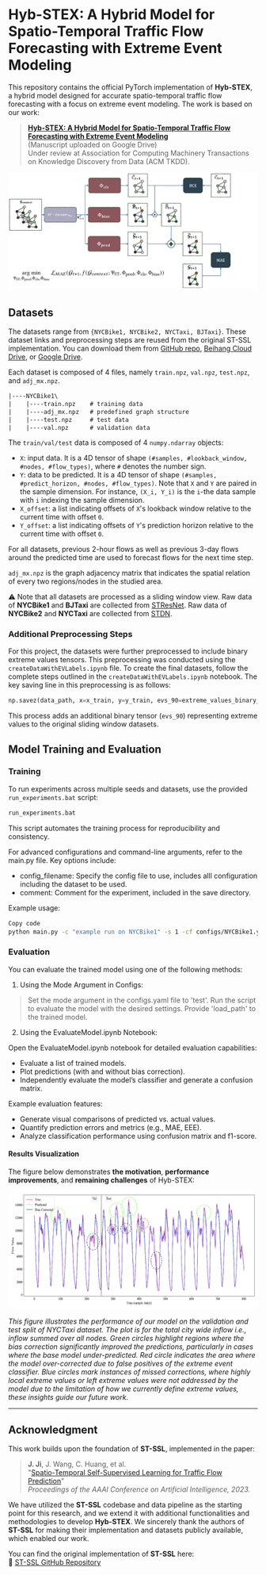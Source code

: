 # **Hyb-STEX: A Hybrid Model for Spatio-Temporal Traffic Flow Forecasting with Extreme Event Modeling**

This repository contains the official PyTorch implementation of **Hyb-STEX**, a hybrid model designed for accurate spatio-temporal traffic flow forecasting with a focus on extreme event modeling. The work is based on our work:

> **[Hyb-STEX: A Hybrid Model for Spatio-Temporal Traffic Flow Forecasting with Extreme Event Modeling](<https://drive.google.com/file/d/17r1Dv8AVi2Ztdl5DECMqtFV_PDsMwNhm/view?usp=sharing>)**  
> (Manuscript uploaded on Google Drive)  
> Under review at Association for Computing Machinery Transactions on Knowledge Discovery from Data (ACM TKDD).

![framework](assets/Hyb-STEX_Architecture.png)

## Datasets

The datasets range from `{NYCBike1, NYCBike2, NYCTaxi, BJTaxi}`. These dataset links and preprocessing steps are reused from the original ST-SSL implementation. You can download them from [GitHub repo](https://github.com/Echo-Ji/ST-SSL_Dataset), [Beihang Cloud Drive](https://bhpan.buaa.edu.cn/link/AAF30DD8F4A2D942F7A4992959335C2780), or [Google Drive](https://drive.google.com/file/d/1n0y6X8pWNVwHxtFUuY8WsTYZHwBe9GeS/view?usp=sharing).

Each dataset is composed of 4 files, namely `train.npz`, `val.npz`, `test.npz`, and `adj_mx.npz`.

```
|----NYCBike1\
|    |----train.npz    # training data
|    |----adj_mx.npz   # predefined graph structure
|    |----test.npz     # test data
|    |----val.npz      # validation data
```

The `train/val/test` data is composed of 4 `numpy.ndarray` objects:

* `X`: input data. It is a 4D tensor of shape `(#samples, #lookback_window, #nodes, #flow_types)`, where `#` denotes the number sign. 
* `Y`: data to be predicted. It is a 4D tensor of shape `(#samples, #predict_horizon, #nodes, #flow_types)`. Note that `X` and `Y` are paired in the sample dimension. For instance, `(X_i, Y_i)` is the `i`-the data sample with `i` indexing the sample dimension.
* `X_offset`: a list indicating offsets of `X`'s lookback window relative to the current time with offset `0`.  
* `Y_offset`: a list indicating offsets of `Y`'s prediction horizon relative to the current time with offset `0`.

For all datasets, previous 2-hour flows as well as previous 3-day flows around the predicted time are used to forecast flows for the next time step.

`adj_mx.npz` is the graph adjacency matrix that indicates the spatial relation of every two regions/nodes in the studied area. 

⚠️ Note that all datasets are processed as a sliding window view. Raw data of **NYCBike1** and **BJTaxi** are collected from [STResNet](https://ojs.aaai.org/index.php/AAAI/article/view/10735). Raw data of **NYCBike2** and **NYCTaxi** are collected from [STDN](https://ojs.aaai.org/index.php/AAAI/article/view/4511).

### Additional Preprocessing Steps

For this project, the datasets were further preprocessed to include binary extreme values tensors. This preprocessing was conducted using the `createDataWithEVLabels.ipynb` file. To create the final datasets, follow the complete steps outlined in the `createDataWithEVLabels.ipynb` notebook. The key saving line in this preprocessing is as follows:

```python
np.savez(data_path, x=x_train, y=y_train, evs_90=extreme_values_binary_tensor)
```

This process adds an additional binary tensor (`evs_90`) representing extreme values to the original sliding window datasets.


## **Model Training and Evaluation**

### **Training**
To run experiments across multiple seeds and datasets, use the provided `run_experiments.bat` script:
```bash
run_experiments.bat
```
This script automates the training process for reproducibility and consistency.

For advanced configurations and command-line arguments, refer to the main.py file. Key options include:

* config_filename: Specify the config file to use, includes alll configuration including the dataset to be used.
* comment: Comment for the experiment, included in the save directory.

Example usage:

```bash
Copy code
python main.py -c "example run on NYCBike1" -s 1 -cf configs/NYCBike1.yaml
```

### **Evaluation**
You can evaluate the trained model using one of the following methods:

1. Using the Mode Argument in Configs:

  > Set the mode argument in the configs.yaml file to 'test'.
  > Run the script to evaluate the model with the desired settings. Provide 'load_path' to the trained model.

2. Using the EvaluateModel.ipynb Notebook:

  Open the EvaluateModel.ipynb notebook for detailed evaluation capabilities:
  * Evaluate a list of trained models.
  * Plot predictions (with and without bias correction).
  * Independently evaluate the model’s classifier and generate a confusion matrix.

  Example evaluation features:

  * Generate visual comparisons of predicted vs. actual values.
  * Quantify prediction errors and metrics (e.g., MAE, EEE).
  * Analyze classification performance using confusion matrix and f1-score.

  #### Results Visualization

   The figure below demonstrates **the motivation**, **performance improvements**, and **remaining challenges** of Hyb-STEX:

   ![results](assets/NYCTaxi_flow_annotated.png)
   
   *This figure illustrates the performance of our model on the validation and test split of NYCTaxi dataset. The plot is for the total city wide inflow i.e., inflow summed over all nodes. Green circles highlight regions where the bias correction significantly improved the predictions, particularly in cases where the base model under-predicted. Red circle indicates the area where the model over-corrected due to false positives of the extreme event classifier. Blue circles mark instances of missed corrections, where highly local extreme values or left extreme values were not addressed by the model due to the limitation of how we currently define extreme values, these insights guide our future work.*

---

## **Acknowledgment**

This work builds upon the foundation of **ST-SSL**, implemented in the paper:

> **J. Ji**, J. Wang, C. Huang, et al.  
> "[Spatio-Temporal Self-Supervised Learning for Traffic Flow Prediction](https://ojs.aaai.org/index.php/AAAI/article/view/25555)"  
> *Proceedings of the AAAI Conference on Artificial Intelligence, 2023.*

We have utilized the **ST-SSL** codebase and data pipeline as the starting point for this research, and we extend it with additional functionalities and methodologies to develop **Hyb-STEX**. We sincerely thank the authors of **ST-SSL** for making their implementation and datasets publicly available, which enabled our work.

You can find the original implementation of **ST-SSL** here:  
🔗 [ST-SSL GitHub Repository](https://github.com/Echo-Ji/ST-SSL)

